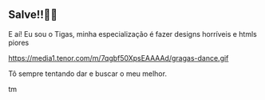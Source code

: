 ## Salve!!🤡🦦

 E aí! Eu sou o Tigas, minha especialização é fazer designs horríveis e htmls piores

https://media1.tenor.com/m/7qgbf50XpsEAAAAd/gragas-dance.gif

  Tô sempre tentando dar e buscar o meu melhor.
 

 
 
 
tm
